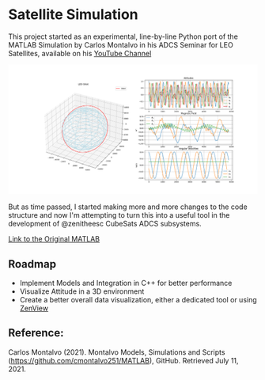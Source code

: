 # Satellite Simulation
This project started as an experimental, line-by-line Python port of the MATLAB Simulation 
by Carlos Montalvo in his ADCS Seminar for LEO Satellites, available on his [YouTube Channel](https://www.youtube.com/c/CarlosMontalvo251/)

![Simulation Result Screenshot](assets/screenshot.png)

But as time passed, I started making more and more changes to the code structure and now I'm attempting to turn this
into a useful tool in the development of @zenitheesc CubeSats ADCS subsystems. 


[Link to the Original MATLAB](https://github.com/cmontalvo251/MATLAB/tree/master/ADCS_Seminar_Series)

## Roadmap
 - Implement Models and Integration in C++ for better performance
 - Visualize Attitude in a 3D environment
 - Create a better overall data visualization, either a dedicated tool or using [ZenView](https://github.com/zenitheesc/ZenView)
 
## Reference:
 Carlos Montalvo (2021). Montalvo Models, Simulations and Scripts (https://github.com/cmontalvo251/MATLAB), GitHub. Retrieved July 11, 2021. 
